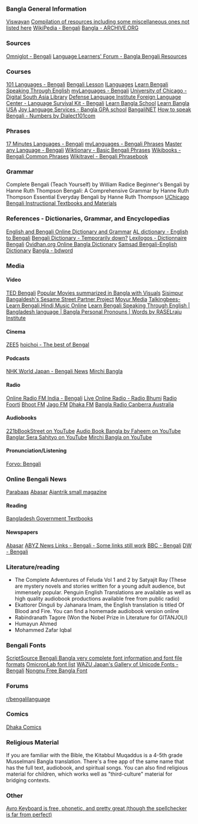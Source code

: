 ### Bangla General Information
[Viswayan](https://www.viswayan.com/)
[Compilation of resources including some miscellaneous ones not listed here](https://www.alllanguageresources.com/learning-bengali/)
[WikiPedia - Bengali](https://en.wikipedia.org/wiki/Bengali_language)
[Bangla - ARCHIVE.ORG](https://web.archive.org/web/20201122092253/http://www.betelco.com/bd/bangla/bangla.html)
### Sources
[Omniglot - Bengali](https://www.omniglot.com/writing/bengali.htm)
[Language Learners' Forum - Bangla Bengali Resources](https://forum.language-learners.org/viewtopic.php?f=19&t=17279)
### Courses
[101 Languages - Bengali](https://www.101languages.net/bengali/bengali-peace-corps-course/) 
[Bengali Lesson](http://www.ukindia.com/zip/zben01.htm) 
[ILanguages](http://ilanguages.org/bangla.php)
[Learn Bengali Speaking Through English](https://www.youtube.com/watch?v=3nl9oi4jWWI&list=PLe_24GBEOEsNZdn8fXiBguE1ELMmOsZHZ&ab_channel=RASELrajuInstitute) 
[myLanguages - Bengali](http://mylanguages.org/learn_bengali.php)
[University of Chicago - Digital South Asia Library](https://dsal.uchicago.edu/digbooks/dig_toc.html?BOOKID=PK1663.D6_1976) 
[Defense Language Institute Foreign Language Center - Language Survival Kit - Bengali](https://fieldsupport.dliflc.edu/products/bengali/bn_bc_LSK/default.html)
[Learn Bangla School](http://www.learnbangla.org/)
[Learn Bangla USA](https://www.learnbanglausa.com/)
[Joy Language Services - Bangla GPA school](https://www.joylanguageindia.com/)
[BangaliNET](https://www.bangalinet.com/learn_bangla.htm)
[How to speak Bengali - Numbers by Dialect101com](https://www.youtube.com/watch?v=5iQtAKx8K40)
### Phrases
[17 Minutes Languages - Bengali](https://www.17-minute-world-languages.com/en/bengali/)
[myLanguages - Bengali Phrases](https://mylanguages.org/multimedia/bengali_audio_phrases.php)
[Master any Language - Bengali](https://www.masteranylanguage.com/c/p/o/Bengali)
[Wiktionary - Basic Bengali Phrases](https://en.wiktionary.org/wiki/Appendix:Basic_Bengali_phrases)
[Wikibooks - Bengali Common Phrases](https://en.wikibooks.org/wiki/Bengali/Common_phrases)
[Wikitravel - Bengali Phrasebook](https://wikitravel.org/en/Bengali_phrasebook)
### Grammar
Complete Bengali (Teach Yourself) by William Radice
Beginner's Bengali by Hanne Ruth Thompson
Bengali: A Comprehensive Grammar by Hanne Ruth Thompson
Essential Everyday Bengali by Hanne Ruth Thompson
[UChicago Bengali Instructional Textbooks and Materials](http://home.uchicago.edu/~cbs2/banglainstruction.html)
### References - Dictionaries, Grammar, and Encyclopedias
[English and Bengali Online Dictionary and Grammar](https://www.english-bangla.com/)
[AL dictionary - English to Bengali](https://www.aldictionary.com/dictionary/english-to-bengali.html)
[Bengali Dictionary - Temporarily down?](https://www.bengali-dictionary.com/)
[Lexilogos - Dictionnaire Bengali](https://www.lexilogos.com/bengali_dictionnaire.htm)
[Ovidhan.org Online Bangla Dictionary](http://ovidhan.org/)
[Samsad Bengali-English Dictionary](https://dsal.uchicago.edu/dictionaries/biswas-bengali/)
[Bangla - bdword](https://www.bdword.com/english-to-bengali-meaning-dictionary)
### Media
#### Video
[TED Bengali](https://www.ted.com/talks?language=bn)
[Popular Movies summarized in Bangla with Visuals](https://www.youtube.com/c/CinemarGolpo)
[Sisimpur Bangaldesh's Sesame Street Partner Project](https://www.youtube.com/c/Sisimpur)
[Moyur Media](https://www.youtube.com/c/MoyurMedia)
[Talkingbees-Learn Bengali,Hindi,Music Online](https://www.youtube.com/talkingbees)
[Learn Bengali Speaking Through English | Bangladesh language | Bangla Personal Pronouns | Words by RASELraju Institute](https://www.youtube.com/watch?v=3nl9oi4jWWI&list=PLe_24GBEOEsNZdn8fXiBguE1ELMmOsZHZ)
#### Cinema
[ZEE5](https://www.zee5.com/global/)
[hoichoi - The best of Bengal](https://www.hoichoi.tv/)
#### Podcasts
[NHK World Japan - Bengali News](https://podcasts.apple.com/us/podcast/bengali-news-nhk-world-radio-japan/id147776656)
[Mirchi Bangla](https://www.youtube.com/user/MirchiBangla)
#### Radio
[Online Radio FM India - Bengali](https://onlineradiofm.in/language/bengali)
[Live Online Radio - Radio Bhumi](https://www.liveonlineradio.net/bangla/radio-bhumi.htm)
[Radio Foorti](https://liveonlineradio.net/radio-foorti)
[Bhoot FM](https://www.liveonlineradio.net/bhoot-fm)
[Jago FM](https://www.liveonlineradio.net/jago-fm)
[Dhaka FM](https://www.liveonlineradio.net/dhaka-fm)
[Bangla Radio Canberra Australia](https://www.banglaradio.org.au/)
#### Audiobooks
[221bBookStreet on YouTube](https://www.youtube.com/c/221bBookStreet)
[Audio Book Bangla by Faheem on YouTube](https://www.youtube.com/c/AudioBookBangla)
[Banglar Sera Sahityo on YouTube](https://www.youtube.com/c/BanglarSeraSahityo)
[Mirchi Bangla on YouTube](https://www.youtube.com/c/MirchiBangla)
#### Pronunciation/Listening  
[Forvo: Bengali](https://forvo.com/languages/bn/)
### Online Bengali News
[Parabaas](http://www.parabaas.com/)
[Abasar](http://www.abasar.net/)
[Ajantrik small magazine](http://ajantrik.8m.net/)
#### Reading
[Bangladesh Government Textbooks](https://banglabookspdf.blogspot.com/2013/03/free-download-nctb-ebooks-all-class.html)
#### Newspapers  
[Abasar](https://abasar.net/) 
[ABYZ News Links - Bengali - Some links still work](http://www.abyznewslinks.com/bangl.htm)
[BBC - Bengali](https://www.bbc.com/bengali) 
[DW - Bengali](https://www.dw.com/bn/%E0%A6%AC%E0%A6%BF%E0%A6%B7%E0%A7%9F/s-11929)
### Literature/reading
- The Complete Adventures of Feluda Vol 1 and 2 by Satyajit Ray (These are mystery novels and stories written for a young adult audience, but immensely popular. Penguin English Translations are available as well as high quality audiobook productions available free from public radio)
- Ekattorer Dinguli by Jahanara Imam, the English translation is titled Of Blood and Fire. You can find a homemade audiobook version online
- Rabindranath Tagore (Won the Nobel Prize in Literature for GITANJOLI)
- Humayun Ahmed
- Mohammed Zafar Iqbal
### Bengali Fonts
[ScriptSource Bengali Bangla very complete font information and font file formats](http://scriptsource.org/scr/Beng)
[OmicronLab font list](http://www.omicronlab.com/bangla-fonts.html)
[WAZU Japan's Gallery of Unicode Fonts - Bengali](http://www.wazu.jp/gallery/Fonts_Bengali.html)
[Nongnu Free Bangla Font](http://www.nongnu.org/freebangfont/)
### Forums
[r/bengalilanguage](https://www.reddit.com/r/bengalilanguage/)  
### Comics
[Dhaka Comics](https://www.dhakacomics.com/)  
### Religious Material
If you are familiar with the Bible, the Kitabbul Muqaddus is a 4-5th grade Musselmani Bangla translation. There's a free app of the same name that has the full text, audiobook, and spiritual songs. You can also find religious material for children, which works well as "third-culture" material for bridging contexts.
### Other
[Avro Keyboard is free, phonetic, and pretty great (though the spellchecker is far from perfect)](https://www.omicronlab.com/avro-keyboard.html)